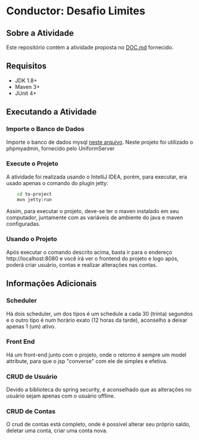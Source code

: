 # Conductor: Desafio Limites

## Sobre a Atividade
Este repositório contém a atividade proposta no [DOC.md](https://github.com/nycholassousa/desafio-limites/blob/master/DOC.md) fornecido.

## Requisitos

- JDK 1.8+
- Maven 3+
- JUnit 4+

## Executando a Atividade

### Importe o Banco de Dados

Importe o banco de dados mysql [neste arquivo](https://github.com/nycholassousa/desafio-limites/blob/master/src/main/resources/db.sql).
Neste projeto foi utilizado o phpmyadmin, fornecido pelo UniformServer

### Execute o Projeto

A atividade foi realizada usando o IntelliJ IDEA, porém, para executar, era usado apenas o comando do plugin jetty:

```sh
	cd to-project
	mvn jetty:run
```

Assim, para executar o projeto, deve-se ter o maven instalado em seu computador, juntamente com as variáveis de ambiente do java e maven configuradas.

### Usando o Projeto

Após executar o comando descrito acima, basta ir para o endereço http://localhost:8080 e você irá ver o frontend do projeto e logo após, poderá criar usuário, contas e realizar alterações nas contas.

## Informações Adicionais

### Scheduler
Há dois scheduler, um dos tipos é um schedule a cada 30 (trinta) segundos e o outro tipo é num horário exato (12 horas da tarde), aconselho a deixar apenas 1 (um) ativo.

### Front End
Há um front-end junto com o projeto, onde o retorno é sempre um model attribute, para que o jsp "converse" com ele de simples e efetiva.

### CRUD de Usuário
Devido a biblioteca do spring security, é aconselhado que as alterações no usuário sejam apenas com o usuário offline.

### CRUD de Contas
O crud de contas está completo, onde é possivel alterar seu próprio saldo, deletar uma conta, criar uma conta nova.